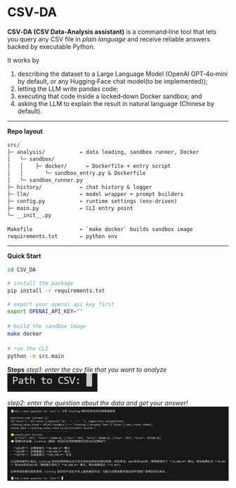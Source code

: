 # CSV‑DA

**CSV‑DA (CSV Data‑Analysis assistant)** is a command‑line tool that lets you query any CSV file in *plain language* and receive reliable answers backed by executable Python.

It works by

1. describing the dataset to a Large Language Model (OpenAI GPT‑4o‑mini by default, or any Hugging‑Face chat model(to be implemented));
2. letting the LLM write pandas code;
3. executing that code inside a locked‑down Docker sandbox; and
4. asking the LLM to explain the result in natural language (Chinese by default).

---

**Repo layout**

```text
src/
├─ analysis/           ← data loading, sandbox runner, Docker
│   └─ sandbox/
│   │    ├─ docker/      ← Dockerfile + entry script
│   │       └─ sandbox_entry.py & Dockerfile
│   └─ sandbox_runner.py
├─ history/            ← chat history & logger
├─ llm/                ← model wrapper + prompt builders
├─ config.py           ← runtime settings (env‑driven)
├─ main.py             ← CLI entry point
└─ __init__.py    

Makefile               ← `make docker` builds sandbox image
requirements.txt       ← python env
```

---

**Quick Start**

```bash
cd CSV_DA
```

```bash
# install the package
pip install -r requirements.txt
```
```bash
# export your openai api key first
export OPENAI_API_KEY=""

# build the sandbox image
make docker

# run the CLI
python -m src.main
```

**Steps**
*step1: enter the csv file that you want to analyze*<br>
![alt text](image/csv.png)

*step2: enter the question about the data and get your answer!*
![alt text](image/question.png)
